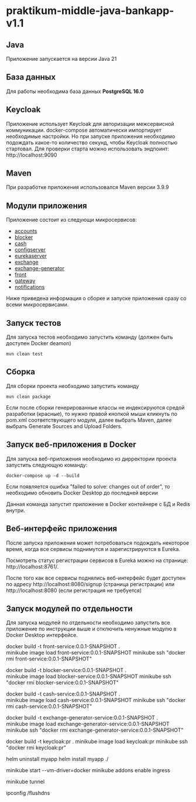 # praktikum-middle-java-bankapp-v1.1

## Java
Приложение запускается на версии Java 21

## База данных
Для работы необходима база данных **PostgreSQL 16.0**

## Keycloak
Приложение использует Keycloak для авторизации межсервисной коммуникации.
docker-compose автоматически импортирует необходимые настройки.
Но при запуске приложения необходимо подождать какое-то количество секунд, чтобы Keycloak полностью стартовал.
Для проверки старта можно использовать эндпоинт: http://localhost:9090

## Maven
При разработке приложения использовался Maven версии 3.9.9

## Модули приложения
Приложение состоит из следующи микросервисов:
 - [accounts](accounts)
 - [blocker](blocker)
 - [cash](cash)
 - [configserver](configserver)
 - [eurekaserver](eurekaserver)
 - [exchange](exchange)
 - [exchange-generator](exchange-generator)
 - [front](front)
 - [gateway](gateway)
 - [notifications](notifications)

Ниже приведена информация о сборке и запуске приложения сразу со всеми микросервисами.

## Запуск тестов
Для запуска тестов необходимо запустить команду (должен быть доступен Docker deamon)
```
mvn clean test
```

## Сборка
Для сборки проекта необходимо запустить команду
```
mvn clean package
```
Если после сборки генерированные классы не индексируются средой разработки (красные), то нужно правой кнопкой мыши кликнуть по pom.xml соответствующего модуля, далее выбрать Maven, далее выбрать Generate Sources and Upload Folders.

## Запуск веб-приложения в Docker
Для запуска веб-приложения необходимо из дирректории проекта запустить следующую команду:

```
docker-compose up -d --build
```
Если появляется ошибка "failed to solve: changes out of order", то необходимо обновить Docker Desktop до последней версии

Данная команда запустит приложение в Docker контейнере с БД и Redis внутри.

## Веб-интерфейс приложения
После запуска приложения может потребоваться подождать некоторое время, когда все сервисы поднимутся и зарегистрируются в Eureka.

Посмотреть статус регистрации сервисов в Eureka можно на странице: http://localhost:8761/.

После того как все сервисы поднялись веб-интерфейс будет доступен по адресу http://localhost:8080/signup (страница регистрации) или http://localhost:8080 (если регистрация не требуется)

## Запуск модулей по отдельности
Для запуска модулей по отдельности необходимо запустить все приложение по инструкции выше и отключить ненужные модулю в Docker Desktop интерфейсе.



docker build -t front-service:0.0.1-SNAPSHOT .   
minikube image load front-service:0.0.1-SNAPSHOT
minikube ssh "docker rmi front-service:0.0.1-SNAPSHOT"

docker build -t blocker-service:0.0.1-SNAPSHOT .   
minikube image load blocker-service:0.0.1-SNAPSHOT
minikube ssh "docker rmi blocker-service:0.0.1-SNAPSHOT"

docker build -t cash-service:0.0.1-SNAPSHOT .   
minikube image load cash-service:0.0.1-SNAPSHOT
minikube ssh "docker rmi cash-service:0.0.1-SNAPSHOT"

docker build -t exchange-generator-service:0.0.1-SNAPSHOT .   
minikube image load exchange-generator-service:0.0.1-SNAPSHOT
minikube ssh "docker rmi exchange-generator-service:0.0.1-SNAPSHOT"

docker build -t keycloak:pr .
minikube image load keycloak:pr
minikube ssh "docker rmi keycloak:pr"


helm uninstall myapp
helm install myapp ./

minikube start --vm-driver=docker
minikube addons enable ingress

minikube tunnel

ipconfig /flushdns